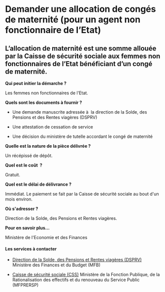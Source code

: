 # Demander une allocation de congés de maternité (pour un agent non fonctionnaire de l’Etat)

L’allocation de maternité est une somme allouée par la Caisse de sécurité sociale aux femmes non fonctionnaires de l’Etat bénéficiant d’un congé de maternité.
--------------------------------------------------------------------------------------------------------------------------------------------------------------

**Qui peut initier la démarche ?**

Les femmes non fonctionnaires de l'Etat.  

**Quels sont les documents à fournir ?**

*   Une demande manuscrite adressée à  la direction de la Solde, des Pensions et des Rentes viagères (DSPRV)

*   Une attestation de cessation de service  
    

*   Une décision du ministère de tutelle accordant le congé de maternité

**Quelle est la nature de la pièce délivrée ?**

Un récépissé de dépôt.

**Quel est le coût  ?**

Gratuit.

**Quel est le délai de délivrance ?**

Immédiat. Le paiement se fait par la Caisse de sécurité sociale au bout d'un mois environ.

**Où s'adresser ?**

Direction de la Solde, des Pensions et Rentes viagères.

**Pour en savoir plus...**

Ministère de l'Economie et des Finances

#### Les services à contacter

*   [Direction de la Solde, des Pensions et Rentes viagères (DSPRV)](../../../services/direction-de-la-solde-des-pensions-et-rentes-viageres-dsprv.md) Ministère des Finances et du Budget (MFB)  
    
*   [Caisse de sécurité sociale (CSS)](../../../services/caisse-de-securite-sociale-css.md) Ministère de la Fonction Publique, de la Rationalisation des effectifs et du renouveau du Service Public (MFPRERSP)